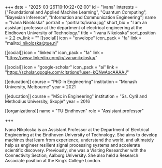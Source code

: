 +++
date = "2025-03-26T10:10:22+02:00"
id = "ivana"
interests = ["Foundational and Applied Machine Learning", "Quantum Computing", "Bayesian Inference", "Information and Communication Engineering"]
name = "Ivana Nikoloska"
portrait = "portraits/ivana.jpg"
short_bio = "I am an assistant professor at the department of electrical engineering at the Eindhoven University of Technology."
title = "Ivana Nikoloska"
sort_position = 2.2
cv_link = ""
[[social]]
    icon = "envelope"
    icon_pack = "fa"
    link = "mailto:i.nikoloska@tue.nl"

[[social]]
    icon = "linkedin"
    icon_pack = "fa"
    link = "https://www.linkedin.com/in/ivananikoloska/"

[[social]]
    icon = "google-scholar"
    icon_pack = "ai"
    link = "https://scholar.google.com/citations?user=kQNwAocAAAAJ"

[[education]]
    course = "PhD in Engineering"
    institution = "Monash University, Melbourne"
    year = 2021

[[education]]
    course = "MSc in Engineering"
    institution = "Ss. Cyril and Methodius University, Skopje"
    year = 2016

[[organizations]]
    name = "TU Eindhoven"
    role = "Assistant professor"

+++

Ivana Nikoloska is an Assistant Professor at the Department of Electrical Engineering at the Eindhoven University of Technology. She aims to develop machines that learn from experience, understand the world, and ultimately help us engineer resilient signal processing systems and accelerate scientific discovery. Previously, she was a Visiting Researcher with the Connectivity Section, Aalborg University. She also held a Research Associate position at the King’s College London.
